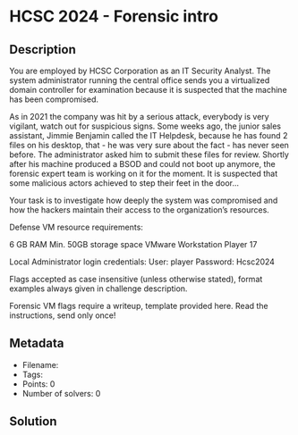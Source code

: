 # HCSC 2024 - Forensic intro

## Description

You are employed by HCSC Corporation as an IT Security Analyst. The system administrator running the central office sends you a virtualized domain controller for examination because it is suspected that the machine has been compromised.

As in 2021 the company was hit by a serious attack, everybody is very vigilant, watch out for suspicious signs. Some weeks ago, the junior sales assistant, Jimmie Benjamin called the IT Helpdesk, because he has found 2 files on his desktop, that - he was very sure about the fact - has never seen before. The administrator asked him to submit these files for review. Shortly after his machine produced a BSOD and could not boot up anymore, the forensic expert team is working on it for the moment. It is suspected that some malicious actors achieved to step their feet in the door...

Your task is to investigate how deeply the system was compromised and how the hackers maintain their access to the organization’s resources.


Defense VM resource requirements:

6 GB RAM
Min. 50GB storage space
VMware Workstation Player 17 

Local Administrator login credentials:
User: player
Password: Hcsc2024

Flags accepted as case insensitive (unless otherwise stated), format examples always given in challenge description.

Forensic VM flags require a writeup, template provided here. Read the instructions, send only once!

## Metadata

- Filename: 
- Tags: 
- Points: 0
- Number of solvers: 0

## Solution

